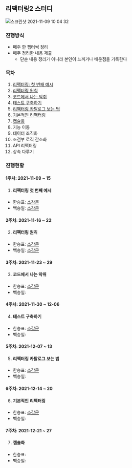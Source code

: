 ## 리팩터링2 스터디

![스크린샷 2021-11-09 10 04 32](https://user-images.githubusercontent.com/53952734/140842807-bfe21c25-86e1-4ad9-9d90-1c739d8ec8ff.png)

### 진행방식

- 매주 한 챕터씩 정리
- 매주 정리한 내용 제출
  - 단순 내용 정리가 아니라 본인이 느끼거나 배운점을 기록한다

### 목차

1. [리팩터링: 첫 번째 예시](#리팩터링-첫-번째-예시)
2. [리팩터링 원칙](#리팩터링-원칙)
3. [코드에서 나는 악취](#코드에서-나는-악취)
4. [테스트 구축하기](#테스트-구축하기)
5. [리팩터링 카탈로그 보는 법](#리팩터링-카탈로그-보는-법)
6. [기본적인 리팩터링](#기본적인-리팩터링)
7. [캡슐화](#캡슐화)
8. 기능 이동
9. 데이터 조직화
10. 조건부 로직 간소화
11. API 리팩터링
12. 상속 다루기

### 진행현황

#### 1주차: 2021-11-09 ~ 15

1. #### 리팩터링 첫 번째 예시

- 한승표: <a href='https://github.com/hspyo/Refactoring2_Study/blob/main/01.%EB%A6%AC%ED%8C%A9%ED%84%B0%EB%A7%81:%EC%B2%AB%EB%B2%88%EC%A7%B8%20%EC%98%88%EC%8B%9C/%ED%95%9C%EC%8A%B9%ED%91%9C.md'>소감문<a>
- 백승일: <a href='https://github.com/hspyo/Refactoring2_Study/blob/main/01.%EB%A6%AC%ED%8C%A9%ED%84%B0%EB%A7%81:%EC%B2%AB%EB%B2%88%EC%A7%B8%20%EC%98%88%EC%8B%9C/%EB%B0%B1%EC%8A%B9%EC%9D%BC.md'>소감문</a>

#### 2주차: 2021-11-16 ~ 22
2. #### 리팩터링 원칙

- 한승표: <a href='https://github.com/hspyo/Refactoring2_Study/blob/main/02.%EB%A6%AC%ED%8C%A9%ED%84%B0%EB%A7%81%20%EC%9B%90%EC%B9%99/%ED%95%9C%EC%8A%B9%ED%91%9C.md'>소감문<a>
- 백승일: <a href='https://github.com/hspyo/Refactoring2_Study/blob/main/02.%EB%A6%AC%ED%8C%A9%ED%84%B0%EB%A7%81%20%EC%9B%90%EC%B9%99/%EB%B0%B1%EC%8A%B9%EC%9D%BC.md'>소감문</a>

  
#### 3주차: 2021-11-23 ~ 29
3. #### 코드에서 나는 악취
  - 한승표: <a href='https://github.com/hspyo/Refactoring2_Study/blob/main/03.%EC%BD%94%EB%93%9C%EC%97%90%EC%84%9C%20%EB%82%98%EB%8A%94%20%EC%95%85%EC%B7%A8/%ED%95%9C%EC%8A%B9%ED%91%9C.md'>소감문</a>
- 백승일:

#### 4주차: 2021-11-30 ~ 12-06
4. #### 테스트 구축하기
  - 한승표: <a href='https://github.com/hspyo/Refactoring2_Study/blob/main/04.%ED%85%8C%EC%8A%A4%ED%8A%B8%20%EA%B5%AC%EC%B6%95%ED%95%98%EA%B8%B0/%ED%95%9C%EC%8A%B9%ED%91%9C.md' >소감문</a>
  - 백승일:

#### 5주차: 2021-12-07 ~ 13
5. #### 리팩터링 카탈로그 보는 법
  - 한승표: <a href='https://github.com/hspyo/Refactoring2_Study/blob/main/05.%EB%A6%AC%ED%8C%A9%ED%84%B0%EB%A7%81%20%EC%B9%B4%ED%83%88%EB%A1%9C%EA%B7%B8%20%EB%B3%B4%EB%8A%94%20%EB%B2%95/%ED%95%9C%EC%8A%B9%ED%91%9C.md'>소감문</a>
  - 백승일:
  
#### 6주차: 2021-12-14 ~ 20 
6. #### 기본적인 리팩터링
  - 한승표: <a href="https://github.com/hspyo/Refactoring2_Study/blob/main/06.%EA%B8%B0%EB%B3%B8%EC%A0%81%EC%9D%B8%20%EB%A6%AC%ED%8C%A9%ED%84%B0%EB%A7%81/%ED%95%9C%EC%8A%B9%ED%91%9C.md">소감문</a>
  - 백승일:

#### 7주차: 2021-12-21 ~ 27
7. #### 캡슐화
  - 한승표:
  - 백승일:
